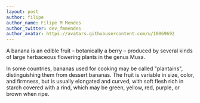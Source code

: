 ```yaml
---
layout: post
author: filipe
author_name: Filipe M Mendes
author_twitter: dev_fmmendes
author_avatar: https://avatars.githubusercontent.com/u/10069692
---
```

A banana is an edible fruit – botanically a berry – produced by several kinds
of large herbaceous flowering plants in the genus Musa.

In some countries, bananas used for cooking may be called "plantains",
distinguishing them from dessert bananas. The fruit is variable in size, color,
and firmness, but is usually elongated and curved, with soft flesh rich in
starch covered with a rind, which may be green, yellow, red, purple, or brown
when ripe.